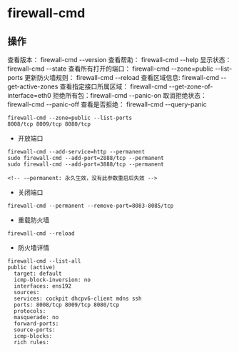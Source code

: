 # firewall-cmd

## 操作
查看版本： firewall-cmd --version
查看帮助： firewall-cmd --help
显示状态： firewall-cmd --state
查看所有打开的端口： firewall-cmd --zone=public --list-ports
更新防火墙规则： firewall-cmd --reload
查看区域信息:  firewall-cmd --get-active-zones
查看指定接口所属区域： firewall-cmd --get-zone-of-interface=eth0
拒绝所有包：firewall-cmd --panic-on
取消拒绝状态： firewall-cmd --panic-off
查看是否拒绝： firewall-cmd --query-panic

```shell
firewall-cmd --zone=public --list-ports
8008/tcp 8009/tcp 8080/tcp
```

- 开放端口
```shell
firewall-cmd --add-service=http --permanent
sudo firewall-cmd --add-port=2888/tcp --permanent
sudo firewall-cmd --add-port=3888/tcp --permanent

<!-- -–permanent: 永久生效，没有此参数重启后失效 -->
```

- 关闭端口
```shell
firewall-cmd --permanent --remove-port=8083-8085/tcp
```

- 重载防火墙
```shell
firewall-cmd --reload
```

- 防火墙详情
```shell
firewall-cmd --list-all
public (active)
  target: default
  icmp-block-inversion: no
  interfaces: ens192
  sources:
  services: cockpit dhcpv6-client mdns ssh
  ports: 8008/tcp 8009/tcp 8080/tcp
  protocols:
  masquerade: no
  forward-ports:
  source-ports:
  icmp-blocks:
  rich rules:
```

